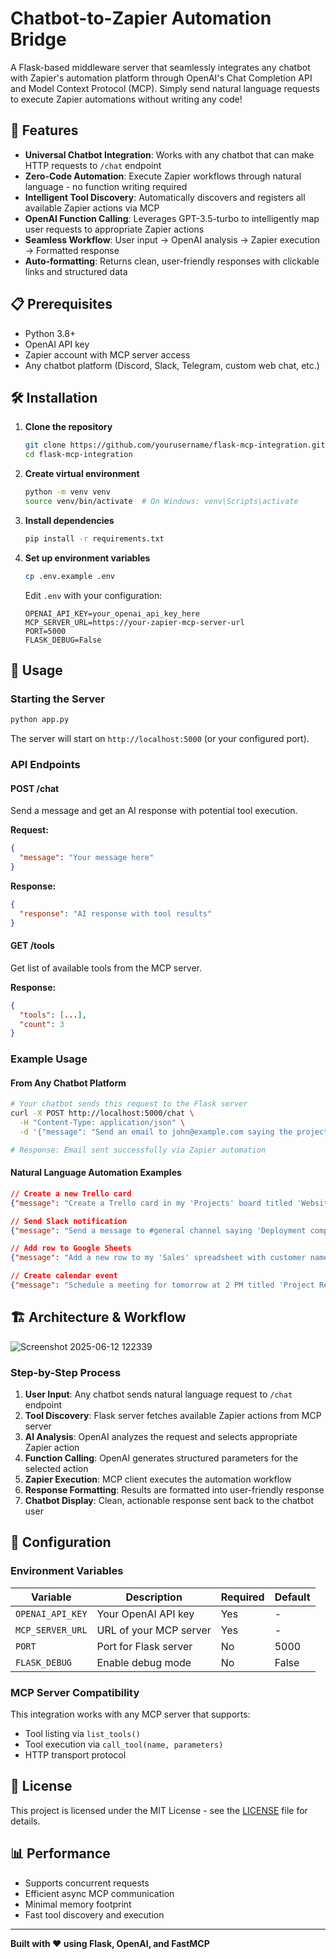 # Chatbot-to-Zapier Automation Bridge

A Flask-based middleware server that seamlessly integrates any chatbot with Zapier's automation platform through OpenAI's Chat Completion API and Model Context Protocol (MCP). Simply send natural language requests to execute Zapier automations without writing any code!

## 🚀 Features

- **Universal Chatbot Integration**: Works with any chatbot that can make HTTP requests to `/chat` endpoint
- **Zero-Code Automation**: Execute Zapier workflows through natural language - no function writing required
- **Intelligent Tool Discovery**: Automatically discovers and registers all available Zapier actions via MCP
- **OpenAI Function Calling**: Leverages GPT-3.5-turbo to intelligently map user requests to appropriate Zapier actions
- **Seamless Workflow**: User input → OpenAI analysis → Zapier execution → Formatted response
- **Auto-formatting**: Returns clean, user-friendly responses with clickable links and structured data

## 📋 Prerequisites

- Python 3.8+
- OpenAI API key
- Zapier account with MCP server access
- Any chatbot platform (Discord, Slack, Telegram, custom web chat, etc.)

## 🛠️ Installation

1. **Clone the repository**
   ```bash
   git clone https://github.com/yourusername/flask-mcp-integration.git
   cd flask-mcp-integration
   ```

2. **Create virtual environment**
   ```bash
   python -m venv venv
   source venv/bin/activate  # On Windows: venv\Scripts\activate
   ```

3. **Install dependencies**
   ```bash
   pip install -r requirements.txt
   ```

4. **Set up environment variables**
   ```bash
   cp .env.example .env
   ```
   
   Edit `.env` with your configuration:
   ```env
   OPENAI_API_KEY=your_openai_api_key_here
   MCP_SERVER_URL=https://your-zapier-mcp-server-url
   PORT=5000
   FLASK_DEBUG=False
   ```

## 🚀 Usage

### Starting the Server

```bash
python app.py
```

The server will start on `http://localhost:5000` (or your configured port).

### API Endpoints

#### POST /chat
Send a message and get an AI response with potential tool execution.

**Request:**
```json
{
  "message": "Your message here"
}
```

**Response:**
```json
{
  "response": "AI response with tool results"
}
```

#### GET /tools
Get list of available tools from the MCP server.

**Response:**
```json
{
  "tools": [...],
  "count": 3
}
```

### Example Usage

#### From Any Chatbot Platform

```bash
# Your chatbot sends this request to the Flask server
curl -X POST http://localhost:5000/chat \
  -H "Content-Type: application/json" \
  -d '{"message": "Send an email to john@example.com saying the project is complete"}'

# Response: Email sent successfully via Zapier automation
```

#### Natural Language Automation Examples

```json
// Create a new Trello card
{"message": "Create a Trello card in my 'Projects' board titled 'Website Redesign' with description 'Update homepage layout'"}

// Send Slack notification
{"message": "Send a message to #general channel saying 'Deployment completed successfully'"}

// Add row to Google Sheets
{"message": "Add a new row to my 'Sales' spreadsheet with customer name 'John Doe', amount '$500', date 'today'"}

// Create calendar event
{"message": "Schedule a meeting for tomorrow at 2 PM titled 'Project Review' and invite team@company.com"}
```

## 🏗️ Architecture & Workflow

![Screenshot 2025-06-12 122339](https://github.com/user-attachments/assets/5886dc83-f314-415e-813d-71a83b328ed1)


### Step-by-Step Process

1. **User Input**: Any chatbot sends natural language request to `/chat` endpoint
2. **Tool Discovery**: Flask server fetches available Zapier actions from MCP server
3. **AI Analysis**: OpenAI analyzes the request and selects appropriate Zapier action
4. **Function Calling**: OpenAI generates structured parameters for the selected action
5. **Zapier Execution**: MCP client executes the automation workflow
6. **Response Formatting**: Results are formatted into user-friendly response
7. **Chatbot Display**: Clean, actionable response sent back to the chatbot user

## 🔧 Configuration

### Environment Variables

| Variable | Description | Required | Default |
|----------|-------------|----------|---------|
| `OPENAI_API_KEY` | Your OpenAI API key | Yes | - |
| `MCP_SERVER_URL` | URL of your MCP server | Yes | - |
| `PORT` | Port for Flask server | No | 5000 |
| `FLASK_DEBUG` | Enable debug mode | No | False |

### MCP Server Compatibility

This integration works with any MCP server that supports:
- Tool listing via `list_tools()`
- Tool execution via `call_tool(name, parameters)`
- HTTP transport protocol


## 📝 License

This project is licensed under the MIT License - see the [LICENSE](LICENSE) file for details.



## 📊 Performance

- Supports concurrent requests
- Efficient async MCP communication
- Minimal memory footprint
- Fast tool discovery and execution

---

**Built with ❤️ using Flask, OpenAI, and FastMCP**
